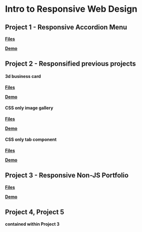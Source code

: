 # Intro to Responsive Web Design

## Project 1 - Responsive Accordion Menu

**[Files](rwd-accordion)**

**[Demo](https://sbchittenden.github.io/MD-Intro-to-RWD-projects/rwd-accordion/)**

## Project 2 - Responsified previous projects

#### 3d business card

**[Files](rwd-business_card)**

**[Demo](https://sbchittenden.github.io/MD-Intro-to-RWD-projects/rwd-business_card/)**

#### CSS only image gallery

**[Files](rwd-image_gallery)**

**[Demo](https://sbchittenden.github.io/MD-Intro-to-RWD-projects/rwd-image_gallery)**

#### CSS only tab component

**[Files](rwd-tab-component)**

**[Demo](https://sbchittenden.github.io/MD-Intro-to-RWD-projects/rwd-tab-component)**

## Project 3 - Responsive Non-JS Portfolio

**[Files](rwd-non_js_portfolio)**

**[Demo](https://sbchittenden.github.io/MD-Intro-to-RWD-projects/rwd-non_js_portfolio/)**

## Project 4, Project 5

**contained within Project 3**
